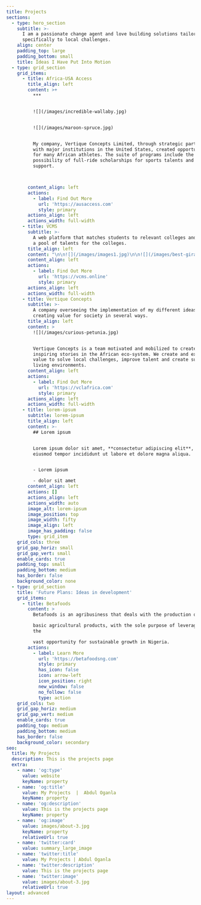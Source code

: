 ```yaml
---
title: Projects
sections:
  - type: hero_section
    subtitle: >-
      I am a passionate change agent and love building solutions tailored
      specifically to local challenges.
    align: center
    padding_top: large
    padding_bottom: small
    title: Ideas I Have Put Into Motion
  - type: grid_section
    grid_items:
      - title: Africa-USA Access
        title_align: left
        content: >+
          ***


          ![](/images/incredible-wallaby.jpg)


          ![](/images/maroon-spruce.jpg)


          My company, Vertique Concepts Limited, through strategic partnerships
          with major institutions in the United States, created opportunities
          for many African athletes. The suite of programs include the
          possibility of full-ride scholarships for sports talents and migration
          support. 



        content_align: left
        actions:
          - label: Find Out More
            url: 'https://ausaccess.com'
            style: primary
        actions_align: left
        actions_width: full-width
      - title: VCMS
        subtitle: >-
          A web platform that matches students to relevant colleges and provides
          a pool of talents for the colleges.
        title_align: left
        content: "\n\n![](/images/images1.jpg)\n\n![](/images/best-giraffe.jpg)\n\nVCMS enables student-athletes to get matched with\_ academic institutions in the United States to play sports and receive world class education. It serves as a simple platform that connects student-athletes to college athletic coaches looking for talents.\n"
        content_align: left
        actions:
          - label: Find Out More
            url: 'https://vcms.online'
            style: primary
        actions_align: left
        actions_width: full-width
      - title: Vertique Concepts
        subtitle: >-
          A company overseeing the implementation of my different ideas and
          creating value for society in several ways.
        title_align: left
        content: >
          ![](/images/curious-petunia.jpg)


          Vertique Concepts is a team motivated and mobilized to create
          inspiring stories in the African eco-system. We create and export
          value to solve local challenges, improve talent and create sustainable
          living environments.
        content_align: left
        actions:
          - label: Find Out More
            url: 'https://vclafrica.com'
            style: primary
        actions_align: left
        actions_width: full-width
      - title: lorem-ipsum
        subtitle: lorem-ipsum
        title_align: left
        content: >-
          ## Lorem ipsum


          Lorem ipsum dolor sit amet, **consectetur adipiscing elit**, sed do
          eiusmod tempor incididunt ut labore et dolore magna aliqua.


          - Lorem ipsum

          - dolor sit amet
        content_align: left
        actions: []
        actions_align: left
        actions_width: auto
        image_alt: lorem-ipsum
        image_position: top
        image_width: fifty
        image_align: left
        image_has_padding: false
        type: grid_item
    grid_cols: three
    grid_gap_horiz: small
    grid_gap_vert: small
    enable_cards: true
    padding_top: small
    padding_bottom: medium
    has_border: false
    background_color: none
  - type: grid_section
    title: 'Future Plans: Ideas in development'
    grid_items:
      - title: Betafoods
        content: >
          Betafoods is an agribusiness that deals with the production of

          basic agricultural products, with the sole purpose of leveraging on
          the

          vast opportunity for sustainable growth in Nigeria.
        actions:
          - label: Learn More
            url: 'https://betafoodsng.com'
            style: primary
            has_icon: false
            icon: arrow-left
            icon_position: right
            new_window: false
            no_follow: false
            type: action
    grid_cols: two
    grid_gap_horiz: medium
    grid_gap_vert: medium
    enable_cards: true
    padding_top: medium
    padding_bottom: medium
    has_border: false
    background_color: secondary
seo:
  title: My Projects
  description: This is the projects page
  extra:
    - name: 'og:type'
      value: website
      keyName: property
    - name: 'og:title'
      value: My Projects  |  Abdul Oganla
      keyName: property
    - name: 'og:description'
      value: This is the projects page
      keyName: property
    - name: 'og:image'
      value: images/about-3.jpg
      keyName: property
      relativeUrl: true
    - name: 'twitter:card'
      value: summary_large_image
    - name: 'twitter:title'
      value: My Projects | Abdul Oganla
    - name: 'twitter:description'
      value: This is the projects page
    - name: 'twitter:image'
      value: images/about-3.jpg
      relativeUrl: true
layout: advanced
---
```

